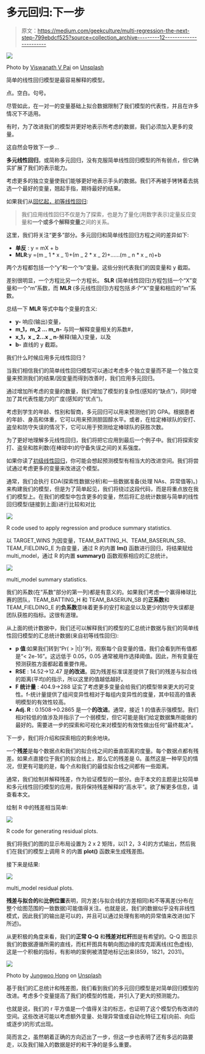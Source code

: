 # 多元回归:下一步

> 原文：<https://medium.com/geekculture/multi-regression-the-next-step-799ebdcf525?source=collection_archive---------12----------------------->

![](img/b77c99ff34f9ec032fc6e4ae87bd03b9.png)

Photo by [Viswanath V Pai](https://unsplash.com/@__pai_10_?utm_source=medium&utm_medium=referral) on [Unsplash](https://unsplash.com?utm_source=medium&utm_medium=referral)

简单的线性回归模型是最容易解释的模型。

点。空白。句号。

尽管如此，在一对一的变量基础上拟合数据限制了我们模型的代表性，并且在许多情况下不适用。

有时，为了改进我们的模型并更好地表示所考虑的数据，我们必须加入更多的变量。

这自然会导致下一步…

**多元线性回归**，或简称多元回归，没有克服简单线性回归模型的所有弱点，但它确实扩展了我们的表示能力。

考虑更多的独立变量使我们能够更好地表示手头的数据。我们不再被手铐铐着去挑选一个最好的变量，翘起手指，期待最好的结果。

如果我们从[回忆起，初等线性回归](https://magnusps.medium.com/elementary-linear-regression-9e69fb3646fb):

> 我们应用线性回归不仅是为了探索，也是为了量化(用数字表示)定量反应变量和**一个或多个解释变量**之间的关系。

这里，我们将关注“更多”部分。多元回归和简单线性回归方程之间的差异如下:

*   **单反** : y = mX + b
*   **MLR**:y =(m _ 1 * x _ 1)+(m _ 2 * x _ 2)+……(m _ n * x _ n)+b

两个方程都包括一个“y”和一个“b”变量。这些分别代表我们的因变量和 y 截距。

差别很明显，一个方程比另一个方程长。 **SLR** (简单线性回归)方程包括一个“X”变量和一个“m”系数，而 **MLR** (多元线性回归)方程包括*多个*“X”变量和相应的“m”系数。

总结一下 **MLR** 等式中每个变量的含义:

*   **y-** 响应(输出)变量，
*   **m_1，m_2 … m_n-** 与同一解释变量相关的系数#，
*   **x_1，x _ 2…x _ n**-解释(输入)变量，以及
*   **b-** 直线的 y 截距。

我们什么时候应用多元线性回归？

当我们相信我们的简单线性回归模型可以通过考虑多个独立变量而不是一个独立变量来预测我们的结果/因变量而得到改善时，我们应用多元回归。

通过增加所考虑的变量的数量，我们增加了模型的复杂性(感知的“缺点”)，同时增加了其代表性能力的广度(感知的“优点”)。

考虑到学生的年龄、性别和智商，多元回归可以用来预测他们的 GPA。根据患者的年龄、身高和体重，它可以用来预测胆固醇水平。或者，在给定棒球队的安打、盗垒和防守失误的情况下，它可以用于预测给定棒球队的获胜次数。

为了更好地理解多元线性回归，我们将把它应用到最后一个例子中。我们将探索安打、盗垒和胜利数(在棒球中)的守备失误之间的关系强度。

如果你读了[初级线性回归](https://magnusps.medium.com/elementary-linear-regression-9e69fb3646fb)，你可能会想起预测模型有相当大的改进空间。我们将尝试通过考虑更多的变量来改进这个模型。

通常，我们会执行 EDA(探索性数据分析)和一些数据准备(处理 NAs、异常值等)。)来构建我们的模型，但是为了简单起见，我们将绕过这段代码，而是将重点放在我们的模型上。在我们的模型中包含更多的变量，然后将汇总统计数据与简单的线性回归模型(链接到上面)进行比较和对比

![](img/8fadc2cb31f42d55f52be77125969e09.png)

R code used to apply regression and produce summary statistics.

以 TARGET_WINS 为因变量，TEAM_BATTING_H、TEAM_BASERUN_SB、TEAM_FIELDING_E 为自变量，通过 R 的内置 **lm()** 函数进行回归，将结果赋给 multi_model，通过 R 的内置 **summary()** 函数观察相应的汇总统计。

![](img/2a7f1780511569c28f20c6b850f12974.png)

multi_model summary statistics.

我们的系数(在“系数”部分的第一列)都是有意义的。如果我们考虑一个赢得棒球比赛的团队，TEAM_BATTING_H 和 TEAM_BASERUN_SB 的**正系数**和 TEAM_FIELDING_E 的**负系数**意味着更多的安打和盗垒以及更少的防守失误都是团队获胜的指标。这很有道理。

从上面的统计数据中，我们还可以解释我们的模型的汇总统计数据与我们的简单线性回归模型的汇总统计数据(来自初等线性回归):

*   **p 值**:如果我们转到“Pr( > |t|)”列，观察每个自变量的值，我们会看到所有值都是“< 2e-16”。这远低于 0.05，0.05 通常被用作选择阈值。因此，所有变量在预测获胜方面都起着重要作用。
*   **RSE** : 14.52→12.47 是**的改进**。因为残差标准误差提供了我们的残差与拟合线的距离(平均)的指示，所以这里的值越低越好。
*   **F 统计量** : 404.9→288 证实了考虑更多变量会给我们的模型带来更大的可变性。f-统计量提供了组间变异性相对于每组内变异性的度量，其中较高的值表明模型的有效性较高。
*   **Adj. R** : 0.1508→0.2865 是一个**的改进**。通常，接近 1 的值表示强模型。我们相对较低的值涉及并指示了一个弱模型，但它可能是我们给定数据集所能做的最好的。需要进一步的探索和可视化来对模型的有效性做出任何“最终裁决”。

下一步，我们将介绍和探索相应的剩余地块。

一个**残差**是每个数据点和我们的拟合线之间的垂直距离的度量。每个数据点都有残差。如果点直接位于我们的拟合线上，那么它的残差是 0。虽然这是一种罕见的情况，但更有可能的是，每个点和我们的最佳拟合线之间都有一些距离。

通常，我们绘制并解释残差，作为验证模型的一部分。由于本文的主题是比较简单和多元线性回归模型的应用，我将保持残差解释的“高水平”。欲了解更多信息，请查看本文。

绘制 R 中的残差相当简单:

![](img/e47eb6fdbd7a2f3e9b92b3b2ba101ac3.png)

R code for generating residual plots.

我们将我们的图的显示布局设置为 2 x 2 矩阵，以[1 2，3 4]的方式输出，然后我们在我们的模型上调用 R 的内置 **plot()** 函数来生成残差图。

接下来是结果:

![](img/48d1639f02454a57b5e1703abe719118.png)

multi_model residual plots.

**残差与拟合的**和**比例位置**表明，同方差(与拟合线的方差相同)和不等离差(分布在整个绘图范围的一致数据)可能值得关注。也就是说，我们的数据似乎没有非线性模式，因此我们的输出是可以的，并且可以通过处理有影响的异常值来改进(如下所述)。

从更积极的角度来看，我们的**正常 Q-Q** 和**残差对杠杆**图是有希望的。Q-Q 图显示我们的数据遵循所需的直线，而杠杆图具有朝向图边缘的库克距离线(红色虚线),这是一个积极的指标，有影响的案例被清楚地标记出来(859，1821，2031)。

![](img/028e39069deb340c90ba3cf9ab67f5f8.png)

Photo by [Jungwoo Hong](https://unsplash.com/@hjwinunsplsh?utm_source=medium&utm_medium=referral) on [Unsplash](https://unsplash.com?utm_source=medium&utm_medium=referral)

基于我们的汇总统计和残差图，我们看到我们的多元回归模型是对简单回归模型的改进。考虑多个变量提高了我们的模型的性能，并引入了更大的预测能力。

也就是说，我们的 r 平方值是一个值得关注的标志，也证明了这个模型仍有改进的空间。这些改进可能以考虑额外变量、处理异常值或自动化特征工程(向前、向后或逐步)的形式出现。

简而言之，虽然朝着正确的方向迈出了一步，但这一步也表明了还有多远的路要走，以及我们输入的数据是好的和干净的是多么重要。